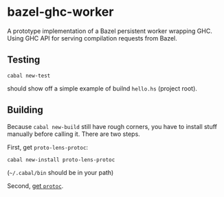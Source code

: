 # bazel-ghc-worker

A prototype implementation of a Bazel persistent worker wrapping GHC. Using GHC API for serving compilation requests from Bazel.

## Testing

```shell
cabal new-test
```

should show off a simple example of builnd `hello.hs` (project root).

## Building

Because `cabal new-build` still have rough corners, you have to install stuff manually before calling it. There are two steps.

First, get `proto-lens-protoc`:
```shell
cabal new-install proto-lens-protoc
```
(`~/.cabal/bin` should be in your path)


Second, [get `protoc`](https://google.github.io/proto-lens/installing-protoc.html).
